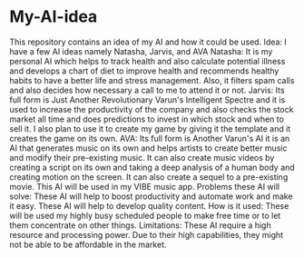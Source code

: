 # My-AI-idea
This repository contains an idea of my AI and how it could be used.
Idea:
I have a few AI ideas namely Natasha, Jarvis, and AVA
Natasha: 
It is my personal AI which helps to track health and also calculate potential illness and develops a chart of diet to improve health and recommends healthy habits to have a better life and stress management. Also, it filters spam calls and also decides how necessary a call to me to attend it or not.
Jarvis:
Its full form is Just Another Revolutionary Varun's Intelligent Spectre and it is used to increase the productivity of the company and also checks the stock market all time and does predictions to invest in which stock and when to sell it. I also plan to use it to create my game by giving it the template and it creates the game on its own.
AVA:
Its full form is Another Varun's AI it is an AI that generates music on its own and helps artists to create better music and modify their pre-existing music. It can also create music videos by creating a script on its own and taking a deep analysis of a human body and creating motion on the screen. It can also create a sequel to a pre-existing movie. This AI will be used in my VIBE music app.
Problems these AI will solve:
These AI will help to boost productivity and automate work and make it easy.
These AI will help to develop quality content.
How is it used:
These will be used my highly busy scheduled people to make free time or to let them concentrate on other things.
Limitations:
These AI require a high resource and processing power.
Due to their high capabilities, they might not be able to be affordable in the market.
